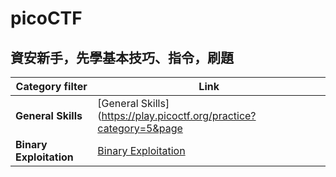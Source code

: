 # picoCTF
資安新手，先學基本技巧、指令，刷題
------
| Category filter | Link |
| ----- | -------- |
|**General Skills**|[General Skills](https://play.picoctf.org/practice?category=5&page|**=1)|
|**Binary Exploitation**|[Binary Exploitation](https://play.picoctf.org/practice?category=6&page=1)
